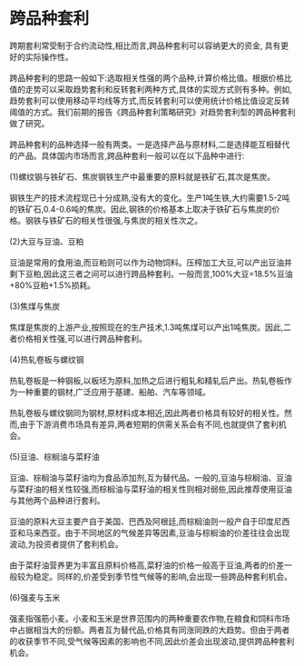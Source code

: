 # 跨品种套利<br>
跨期套利常受制于合约流动性,相比而言,跨品种套利可以容纳更大的资金, 具有更好的实际操作性。<br>
<br>
跨品种套利的思路一般如下:选取相关性强的两个品种,计算价格比值。根据价格比值的走势可以采取趋势套利和反转套利两种方式,具体的实现方式则有多种。例如,趋势套利可以使用移动平均线等方式,而反转套利可以使用统计价格比值设定反转阈值的方式。我们前期的报告《跨品种套利策略研究》对趋势套利型的跨品种套利做了研究。<br>
<br>
跨品种套利的品种选择一般有两类。一是选择产品与原材料,二是选择能互相替代的产品。具体国内市场而言,跨品种套利一般可以在以下品种中进行:<br>
<br>
(1)螺纹钢与铁矿石、焦炭钢铁生产中最重要的原料就是铁矿石,其次是焦炭。<br>
<br>
钢铁生产的技术流程现已十分成熟,没有大的变化。生产1吨生铁,大约需要1.5-2吨的铁矿石,0.4-0.6吨的焦炭。因此,钢铁的价格基本上取决于铁矿石与焦炭的价格。钢铁与铁矿石的相关性很强,与焦炭的相关性次之。<br>
<br>
(2)大豆与豆油、豆粕<br>
<br>
豆油是常用的食用油,而豆粕则可以作为动物饲料。压榨加工大豆,可以产出豆油并剩下豆粕,因此这三者之间可以进行跨品种套利。一般而言,100%大豆=18.5%豆油+80%豆粕+1.5%损耗。<br>
<br>
(3)焦煤与焦炭<br>
<br>
焦煤是焦炭的上游产业,按照现在的生产技术,1.3吨焦煤可以产出1吨焦炭。因此,二者价格相关性强,可以进行跨品种套利。<br>
<br>
(4)热轧卷板与螺纹钢<br>
<br>
热轧卷板是一种钢板,以板坯为原料,加热之后进行粗轧和精轧后产出。热轧卷板作为一种重要的钢材,广泛应用于基建、船舶、汽车等领域。<br>
<br>
热轧卷板与螺纹钢同为钢材,原材料成本相近,因此两者价格具有较好的相关性。然而,由于下游消费市场具有差异,两者短期的供需关系会有不同,也就提供了套利机会。<br>
<br>
(5)豆油、棕榈油与菜籽油<br>
<br>
豆油、棕榈油与菜籽油均为食品添加剂,互为替代品。一般的,豆油与棕榈油、豆油与菜籽油的相关性较强,而棕榈油与菜籽油的相关性则相对弱些,因此推荐使用豆油与其他两个品种进行套利。<br>
<br>
豆油的原料大豆主要产自于美国、巴西及阿根廷,而棕榈油则一般产自于印度尼西亚和马来西亚。由于不同地区的气候差异等因素,豆油与棕榈油的价差往往会出现波动,为投资者提供了套利机会。<br>
<br>
由于菜籽油营养更为丰富且原料价格高,菜籽油的价格一般高于豆油,两者的价差一般较为稳定。同样的,价差受到季节性气候等的影响,会出现一些跨品种套利机会。<br>
<br>
(6)强麦与玉米<br>
<br>
强麦指强筋小麦。小麦和玉米是世界范围内的两种重要农作物,在粮食和饲料市场中占据相当大的份额。两者互为替代品,价格具有同涨同跌的大趋势。但由于两者的收获季节不同,受气候等因素的影响也不同,因此价差会出现波动,提供跨品种套利机会。<br>

